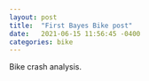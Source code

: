 ```yaml
---
layout: post
title:  "First Bayes Bike post"
date:   2021-06-15 11:56:45 -0400
categories: bike
---
```


Bike crash analysis.
